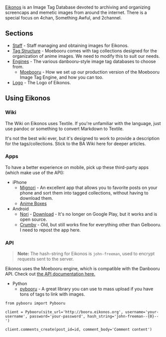 
[Eikonos](http://booru.eikonos.org) is an Image Tag Database devoted to archiving and organizing screencaps and memetic images from around the internet. There is a special focus on 4chan, Something Awful, and 2channel.

## Sections

* [Staff](/services/eikonos/staff) - Staff managing and obtaining images for Eikonos.
* [Tag Structure](/services/eikonos/tags) - Moebooru comes with tag collections designed for the organization of anime images. We need to modify this to suit our needs.
* [Engines](/services/eikonos/engines) - The various danbooru-style image tag databases to choose from.
  * [Moebooru](/services/moebooru) - How we set up our production version of the Moebooru Image Tag Engine, and how you can too.
* [Logo](/services/eikonos/logo) - The Logo of Eikonos.

## Using Eikonos

### Wiki

The Wiki on Eikonos uses Textile. If you're unfamiliar with the language, just use pandoc or something to convert Markdown to Textile. 

It's not the best wiki ever, but it's designed to work to provide a description for the tags/collections. Stick to the BA Wiki here for deeper articles.

### Apps

To have a better experience on mobile, pick up these third-party apps (which make use of the API):

* iPhone
  * [Mignori](http://www.mignori.com) - An excellent app that allows you to favorite posts on your phone and sort them into tagged collections, without having to download them.
  * [Anime Boxes](https://itunes.apple.com/us/app/anime-boxes/id525540312?mt=8)
* Android
  * [Nori](https://github.com/tjg1/nori) - [Download](https://github.com/tjg1/nori/releases) - It's no longer on Google Play, but it works and is open source.
  * [Crumby](http://www.getcrumby.com/tagged/crumbyapp) - Old, but still works fine for everything other than Gelbooru. I need to repost the app here.

### API

> **Note:** The hash-string for Eikonos is `john-freeman`, used to encrypt requests sent to the server.

Eikonos uses the Moebooru engine, which is compatible with the Danbooru API. Check out [the API documentation here.](http://booru.eikonos.org/help/api)

* Python
  * [pybooru](https://github.com/LuqueDaniel/pybooru/) - A great library you can use to mass upload if you have tons of tags to link with images.

```
from pybooru import Pybooru

client = Pybooru(site_url='http://booru.eikonos.org', username='your-username', password='your-password', hash_string='john-freeman--{0}--')

client.comments_create(post_id=id, comment_body='Comment content')
```